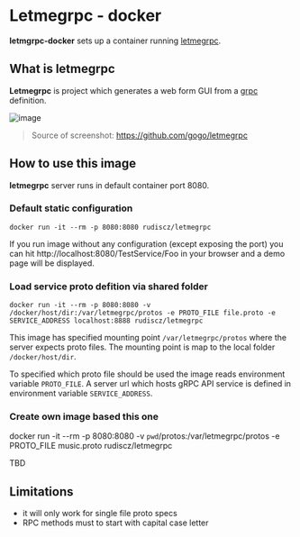 # Letmegrpc - docker

**letmgrpc-docker** sets up a container running [letmegrpc](https://github.com/gogo/letmegrpc).

## What is letmegrpc

**Letmegrpc** is project which generates a web form GUI from a [grpc](http://www.grpc.io/) definition.

![image](https://github.com/gogo/letmegrpc/blob/master/screenshot.png "ScreenShot")
> Source of screenshot: https://github.com/gogo/letmegrpc

## How to use this image

**letmegrpc** server runs in default container port 8080. 

### Default static configuration

`docker run -it --rm -p 8080:8080 rudiscz/letmegrpc`

If you run image without any configuration (except exposing the port) you can hit http://localhost:8080/TestService/Foo in your browser and a demo page will be displayed.

### Load service proto defition via shared folder

`docker run -it --rm -p 8080:8080 -v /docker/host/dir:/var/letmegrpc/protos -e PROTO_FILE file.proto -e SERVICE_ADDRESS localhost:8888 rudiscz/letmegrpc`

This image has specified mounting point `/var/letmegrpc/protos` where the server expects proto files. The mounting point is map to the local folder `/docker/host/dir`. 

To specified which proto file should be used the image reads environment variable `PROTO_FILE`. A server url which hosts gRPC API service is defined in environment variable `SERVICE_ADDRESS`.

### Create own image based this one

docker run -it --rm -p 8080:8080 -v `pwd`/protos:/var/letmegrpc/protos -e PROTO_FILE music.proto rudiscz/letmegrpc

TBD

## Limitations

- it will only work for single file proto specs
- RPC methods must to start with capital case letter